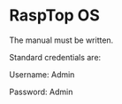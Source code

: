 # RaspTop OS

The manual must be written.

Standard credentials are:

Username: Admin

Password: Admin
